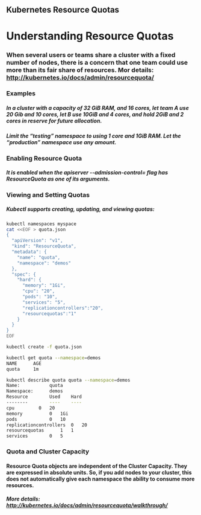 Kubernetes Resource Quotas
-------------------------------------------

# Understanding Resource Quotas

### When several users or teams share a cluster with a fixed number of nodes, there is a concern that one team could use more than its fair share of resources. Mor details: http://kubernetes.io/docs/admin/resourcequota/

### Examples
##### In a cluster with a capacity of 32 GiB RAM, and 16 cores, let team A use 20 Gib and 10 cores, let B use 10GiB and 4 cores, and hold 2GiB and 2 cores in reserve for future allocation.
##### Limit the “testing” namespace to using 1 core and 1GiB RAM. Let the “production” namespace use any amount.

### Enabling Resource Quota
##### It is enabled when the apiserver --admission-control= flag has ResourceQuota as one of its arguments.

### Viewing and Setting Quotas
##### Kubectl supports creating, updating, and viewing quotas:
```bash
kubectl namespaces myspace
cat <<EOF > quota.json
{
  "apiVersion": "v1",
  "kind": "ResourceQuota",
  "metadata": {
    "name": "quota",
    "namespace": "demos"
  },
  "spec": {
    "hard": {
      "memory": "1Gi",
      "cpu": "20",
      "pods": "10",
      "services": "5",
      "replicationcontrollers":"20",
      "resourcequotas":"1"
    }
  }
}
EOF

kubectl create -f quota.json

kubectl get quota --namespace=demos
NAME      AGE
quota     1m

kubectl describe quota quota --namespace=demos
Name:			quota
Namespace:		demos
Resource		Used	Hard
--------		----	----
cpu			0	20
memory			0	1Gi
pods			0	10
replicationcontrollers	0	20
resourcequotas		1	1
services		0	5
```

### Quota and Cluster Capacity
#### Resource Quota objects are independent of the Cluster Capacity. They are expressed in absolute units. So, if you add nodes to your cluster, this does not automatically give each namespace the ability to consume more resources.

##### More details: http://kubernetes.io/docs/admin/resourcequota/walkthrough/
